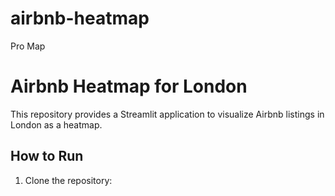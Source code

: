 # airbnb-heatmap
Pro Map

# Airbnb Heatmap for London

This repository provides a Streamlit application to visualize Airbnb listings in London as a heatmap.

## How to Run

1. Clone the repository:

